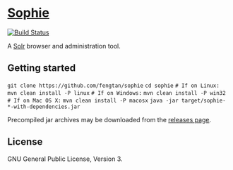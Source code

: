 # [Sophie](http://fengtan.github.io/sophie/)

[![Build Status](https://travis-ci.org/fengtan/sophie.svg?branch=master)](https://travis-ci.org/fengtan/sophie)

A [Solr](http://lucene.apache.org/solr/) browser and administration tool.

## Getting started

`git clone https://github.com/fengtan/sophie`
`cd sophie`
`# If on Linux:`
`mvn clean install -P linux`
`# If on Windows:`
`mvn clean install -P win32`
`# If on Mac OS X:`
`mvn clean install -P macosx`
`java -jar target/sophie-*-with-dependencies.jar`

Precompiled jar archives may be downloaded from the [releases page](https://github.com/fengtan/sophie/releases).

## License

GNU General Public License, Version 3.
